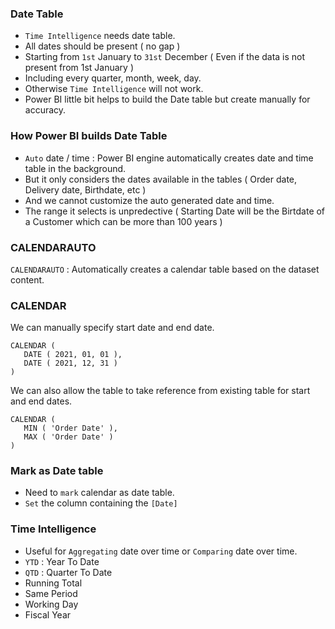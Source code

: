 ### Date Table

- `Time Intelligence` needs date table.
- All dates should be present ( no gap )
- Starting from `1st` January to `31st` December ( Even if the data is not present from 1st January )
- Including every quarter, month, week, day.
- Otherwise `Time Intelligence` will not work. 
- Power BI little bit helps to build the Date table but create manually for accuracy.

### How Power BI builds Date Table 

- `Auto` date / time : Power BI engine automatically creates date and time table in the background.
- But it only considers the dates available in the tables ( Order date, Delivery date, Birthdate, etc )
- And we cannot customize the auto generated date and time.
- The range it selects is unpredective ( Starting Date will be the Birtdate of a Customer which can be more than 100 years )

### CALENDARAUTO

`CALENDARAUTO` : Automatically creates a calendar table based on the dataset content.

### CALENDAR

We can manually specify start date and end date.

```
CALENDAR (
   DATE ( 2021, 01, 01 ),
   DATE ( 2021, 12, 31 )
)
```

We can also allow the table to take reference from existing table for start and end dates.

```
CALENDAR (
   MIN ( 'Order Date' ),
   MAX ( 'Order Date' )
)
```

### Mark as Date table

- Need to `mark` calendar as date table.
- `Set` the column containing the `[Date]`

### Time Intelligence

- Useful for `Aggregating` date over time or `Comparing` date over time.
- `YTD` : Year To Date
- `QTD` : Quarter To Date
- Running Total
- Same Period
- Working Day
- Fiscal Year
